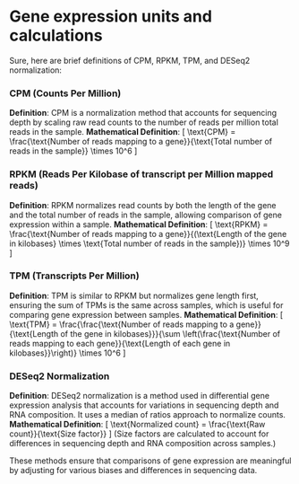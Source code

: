 # Gene expression units and calculations


Sure, here are brief definitions of CPM, RPKM, TPM, and DESeq2 normalization:

### CPM (Counts Per Million)
**Definition**: CPM is a normalization method that accounts for sequencing depth by scaling raw read counts to the number of reads per million total reads in the sample.
**Mathematical Definition**: 
\[ \text{CPM} = \frac{\text{Number of reads mapping to a gene}}{\text{Total number of reads in the sample}} \times 10^6 \]

### RPKM (Reads Per Kilobase of transcript per Million mapped reads)
**Definition**: RPKM normalizes read counts by both the length of the gene and the total number of reads in the sample, allowing comparison of gene expression within a sample.
**Mathematical Definition**: 
\[ \text{RPKM} = \frac{\text{Number of reads mapping to a gene}}{(\text{Length of the gene in kilobases} \times \text{Total number of reads in the sample})} \times 10^9 \]

### TPM (Transcripts Per Million)
**Definition**: TPM is similar to RPKM but normalizes gene length first, ensuring the sum of TPMs is the same across samples, which is useful for comparing gene expression between samples.
**Mathematical Definition**: 
\[ \text{TPM} = \frac{\frac{\text{Number of reads mapping to a gene}}{\text{Length of the gene in kilobases}}}{\sum \left(\frac{\text{Number of reads mapping to each gene}}{\text{Length of each gene in kilobases}}\right)} \times 10^6 \]

### DESeq2 Normalization
**Definition**: DESeq2 normalization is a method used in differential gene expression analysis that accounts for variations in sequencing depth and RNA composition. It uses a median of ratios approach to normalize counts.
**Mathematical Definition**: 
\[ \text{Normalized count} = \frac{\text{Raw count}}{\text{Size factor}} \]
(Size factors are calculated to account for differences in sequencing depth and RNA composition across samples.)

These methods ensure that comparisons of gene expression are meaningful by adjusting for various biases and differences in sequencing data.
